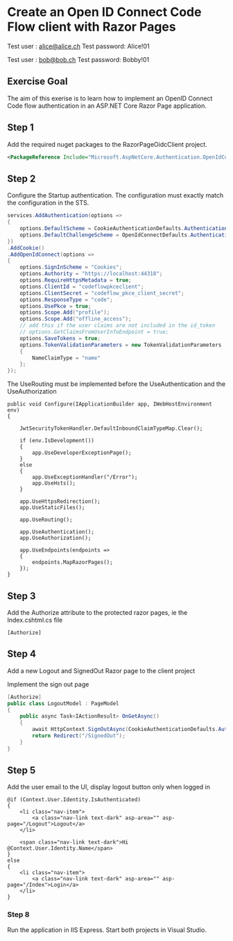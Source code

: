 
# Create an Open ID Connect Code Flow client with Razor Pages

Test user : alice@alice.ch
Test password: Alice!01

Test user : bob@bob.ch
Test password: Bobby!01

## Exercise Goal

The aim of this exerise is to learn how to implement an OpenID Connect Code flow authentication in an ASP.NET Core Razor Page application.

## Step 1 

Add the required nuget packages to the RazorPageOidcClient project.

```xml
<PackageReference Include="Microsoft.AspNetCore.Authentication.OpenIdConnect" Version="3.0.0" />
```

## Step 2 

Configure the Startup authentication. The configuration must exactly match the configuration in the STS. 

```csharp
services.AddAuthentication(options =>
{
	options.DefaultScheme = CookieAuthenticationDefaults.AuthenticationScheme;
	options.DefaultChallengeScheme = OpenIdConnectDefaults.AuthenticationScheme;
})
.AddCookie()
.AddOpenIdConnect(options =>
{
	options.SignInScheme = "Cookies";
	options.Authority = "https://localhost:44318";
	options.RequireHttpsMetadata = true;
	options.ClientId = "codeflowpkceclient";
	options.ClientSecret = "codeflow_pkce_client_secret";
	options.ResponseType = "code";
	options.UsePkce = true;
	options.Scope.Add("profile");
	options.Scope.Add("offline_access");
	// add this if the user claims are not included in the id_token
	// options.GetClaimsFromUserInfoEndpoint = true;
	options.SaveTokens = true;
	options.TokenValidationParameters = new TokenValidationParameters
	{
		NameClaimType = "name"
	};
});
```

The UseRouting must be implemented before the UseAuthentication and the UseAuthorization

```
public void Configure(IApplicationBuilder app, IWebHostEnvironment env)
{

	JwtSecurityTokenHandler.DefaultInboundClaimTypeMap.Clear();

	if (env.IsDevelopment())
	{
		app.UseDeveloperExceptionPage();
	}
	else
	{
		app.UseExceptionHandler("/Error");
		app.UseHsts();
	}

	app.UseHttpsRedirection();
	app.UseStaticFiles();

	app.UseRouting();

	app.UseAuthentication();
	app.UseAuthorization();

	app.UseEndpoints(endpoints =>
	{
		endpoints.MapRazorPages();
	});
}
```

## Step 3 

Add the Authorize attribute to the protected razor pages, ie  the Index.cshtml.cs file

```
[Authorize]
```

## Step 4 

Add a new Logout and SignedOut Razor page to the client project

Implement the sign out page

```csharp
[Authorize]
public class LogoutModel : PageModel
{
	public async Task<IActionResult> OnGetAsync()
	{
		await HttpContext.SignOutAsync(CookieAuthenticationDefaults.AuthenticationScheme);
		return Redirect("/SignedOut");
	}
}
```

## Step 5 

Add the user email to the UI, display logout button only when logged in

```
@if (Context.User.Identity.IsAuthenticated)
{
	<li class="nav-item">
		<a class="nav-link text-dark" asp-area="" asp-page="/Logout">Logout</a>
	</li>

	<span class="nav-link text-dark">Hi @Context.User.Identity.Name</span>
}
else
{
	<li class="nav-item">
		<a class="nav-link text-dark" asp-area="" asp-page="/Index">Login</a>
	</li>
}
```

### Step 8

Run the application in IIS Express. Start both projects in Visual Studio.


